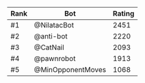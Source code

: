 Rank|Bot|Rating
---|---|---
#1|@NilatacBot|2451
#2|@anti-bot|2220
#3|@CatNail|2093
#4|@pawnrobot|1913
#5|@MinOpponentMoves|1068
